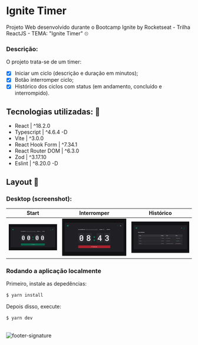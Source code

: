 # Ignite Timer
Projeto Web desenvolvido durante o Bootcamp Ignite by Rocketseat - Trilha ReactJS - TEMA: "Ignite Timer" ⏲


### Descrição:
O projeto trata-se de um timer:
- [x] Iniciar um ciclo (descrição e duração em minutos);
- [x] Botão interromper ciclo;
- [x] Histórico dos ciclos com status (em andamento, concluído e interrompido).

## Tecnologias utilizadas: 🚀

- React | ^18.2.0
- Typescript | ^4.6.4 -D
- Vite | ^3.0.0
- React Hook Form | ^7.34.1
- React Router DOM | ^6.3.0
- Zod | ^3.17.10
- Eslint | ^8.20.0 -D

## Layout 🤩

### Desktop (screenshot):

| Start | Interromper | Histórico |
| --- | --- | --- |
| <img src="https://github.com/jfernandesdev/ignite-timer/blob/8a826e7a591762a7afc5331f6f9bfcddf5f47fbf/public/desktop-0.png" /> | <img src="https://github.com/jfernandesdev/ignite-timer/blob/8a826e7a591762a7afc5331f6f9bfcddf5f47fbf/public/desktop-1.png" /> | <img src="https://github.com/jfernandesdev/ignite-timer/blob/8a826e7a591762a7afc5331f6f9bfcddf5f47fbf/public/desktop-2.png" /> |


###  Rodando a aplicação localmente
Primeiro, instale as depedências:
```sh
$ yarn install
```

Depois disso, execute:
```sh
$ yarn dev
```

<br>

<img src="https://i.ibb.co/Yckq764/footer-signature.png" alt="footer-signature" border="0"  width='400px' />

